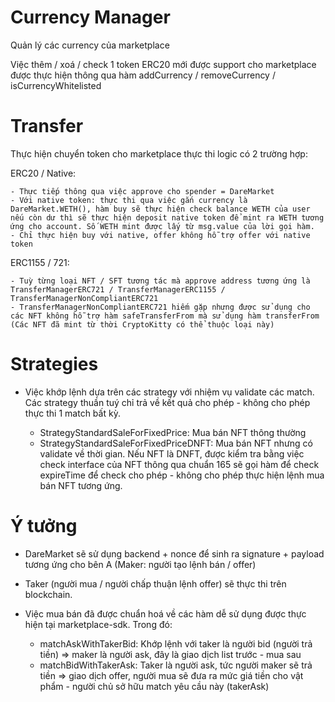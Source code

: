 

# Currency Manager

Quản lý các currency của marketplace

Việc thêm / xoá / check 1 token ERC20 mới được support cho marketplace được thực hiện thông qua hàm addCurrency / removeCurrency / isCurrencyWhitelisted


# Transfer

Thực hiện chuyển token cho marketplace thực thi logic có 2 trường hợp:

ERC20 / Native:

    - Thực tiếp thông qua việc approve cho spender = DareMarket
    - Với native token: thực thi qua việc gắn currency là DareMarket.WETH(), hàm buy sẽ thực hiện check balance WETH của user nếu còn dư thì sẽ thực hiện deposit native token để mint ra WETH tương ứng cho account. Số WETH mint được lấy từ msg.value của lời gọi hàm. 
    - Chỉ thực hiện buy với native, offer không hỗ trợ offer với native token

ERC1155 / 721:

    - Tuỳ từng loại NFT / SFT tương tác mà approve address tương ứng là TransferManagerERC721 / TransferManagerERC1155 / TransferManagerNonCompliantERC721
    - TransferManagerNonCompliantERC721 hiếm gặp nhưng được sử dụng cho các NFT không hỗ trợ hàm safeTransferFrom mà sử dụng hàm transferFrom (Các NFT đã mint từ thời CryptoKitty có thể thuộc loại này)


# Strategies

- Việc khớp lệnh dựa trên các strategy với nhiệm vụ validate các match. Các strategy thuần tuý chỉ trả về kết quả cho phép - không cho phép thực thi 1 match bất kỳ.

    - StrategyStandardSaleForFixedPrice: Mua bán NFT thông thường
    - StrategyStandardSaleForFixedPriceDNFT: Mua bán NFT nhưng có validate về thời gian. Nếu NFT là DNFT, được kiểm tra bằng việc check interface của NFT thông qua chuẩn 165 sẽ gọi hàm để check expireTime để check cho phép - không cho phép thực hiện lệnh mua bán NFT tương ứng.

# Ý tưởng

- DareMarket sẽ sử dụng backend + nonce để sinh ra signature + payload tương ứng cho bên A (Maker: người tạo lệnh bán / offer)
- Taker (người mua / người chấp thuận lệnh offer) sẽ thực thi trên blockchain.

- Việc mua bán đã được chuẩn hoá về các hàm dễ sử dụng được thực hiện tại marketplace-sdk.
Trong đó:

    + matchAskWithTakerBid: Khớp lệnh với taker là người bid (người trả tiền) => maker là người ask, đây là giao dịch list trước - mua sau
    + matchBidWithTakerAsk: Taker là người ask, tức người maker sẽ trả tiền => giao dịch offer, người mua sẽ đưa ra mức giá tiền cho vật phẩm - người chủ sở hữu match yêu cầu này (takerAsk)


